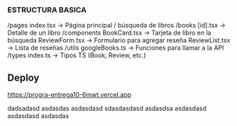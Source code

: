 ### ESTRUCTURA BASICA
/pages
  index.tsx          -> Página principal / búsqueda de libros
  /books
    [id].tsx         -> Detalle de un libro
/components
  BookCard.tsx       -> Tarjeta de libro en la búsqueda
  ReviewForm.tsx     -> Formulario para agregar reseña
  ReviewList.tsx     -> Lista de reseñas
/utils
  googleBooks.ts     -> Funciones para llamar a la API
/types
  index.ts           -> Tipos TS (Book, Review, etc.)

## Deploy
<!-- La app esta deployada en Vercel: https://progra-entrega10.vercel.app  -->
https://progra-entrega10-6mwt.vercel.app

dadsadasd
asdasdas
asdasdasd
sdasdasdasd
asdasdsa
asdasdasd
asdasdasd
asdasdas